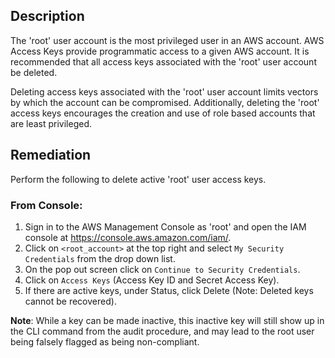 ## Description

The 'root' user account is the most privileged user in an AWS account. AWS Access Keys provide programmatic access to a given AWS account. It is recommended that all access keys associated with the 'root' user account be deleted.

Deleting access keys associated with the 'root' user account limits vectors by which the account can be compromised. Additionally, deleting the 'root' access keys encourages the creation and use of role based accounts that are least privileged.

## Remediation

Perform the following to delete active 'root' user access keys.

### From Console:

1. Sign in to the AWS Management Console as 'root' and open the IAM console at https://console.aws.amazon.com/iam/.
2. Click on `<root_account>` at the top right and select `My Security Credentials` from the drop down list.
3. On the pop out screen click on `Continue to Security Credentials`.
4. Click on `Access Keys` (Access Key ID and Secret Access Key).
5. If there are active keys, under Status, click Delete (Note: Deleted keys cannot be recovered).

**Note**: While a key can be made inactive, this inactive key will still show up in the CLI command from the audit procedure, and may lead to the root user being falsely flagged as being non-compliant.